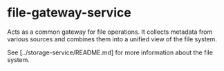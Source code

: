 # file-gateway-service

Acts as a common gateway for file operations. It collects metadata from
various sources and combines them into a unified view of the file system.

See [../storage-service/README.md] for more information about the file system.